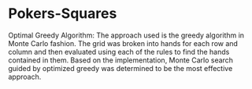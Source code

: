 # Pokers-Squares

Optimal Greedy Algorithm:
The approach used is the greedy algorithm in Monte Carlo fashion. The grid was broken into hands for each row and column and then evaluated using each of the rules to find the hands contained in them. Based on the implementation, Monte Carlo search guided by optimized greedy was determined to be the most effective approach.

